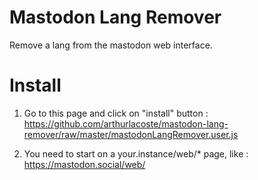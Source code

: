# Mastodon Lang Remover

Remove a lang from the mastodon web interface.

# Install

1. Go to this page and click on "install" button : 	
https://github.com/arthurlacoste/mastodon-lang-remover/raw/master/mastodonLangRemover.user.js

2. You need to start on a your.instance/web/* page, like :
https://mastodon.social/web/
